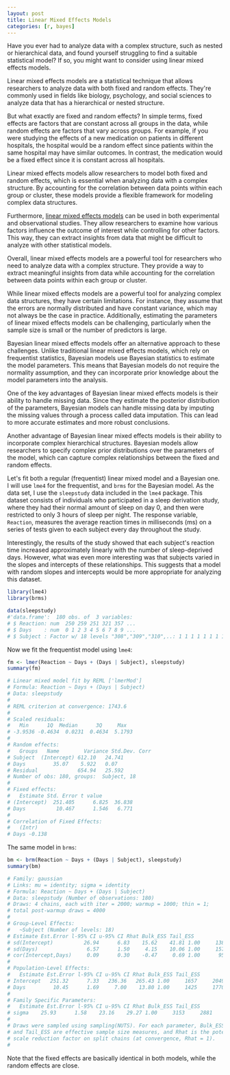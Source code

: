 ```yaml
---
layout: post
title: Linear Mixed Effects Models
categories: [r, bayes]
---
```

Have you ever had to analyze data with a complex structure, such as nested or hierarchical data, and found yourself struggling to find a suitable statistical model? If so, you might want to consider using linear mixed effects models.

Linear mixed effects models are a statistical technique that allows researchers to analyze data with both fixed and random effects. They're commonly used in fields like biology, psychology, and social sciences to analyze data that has a hierarchical or nested structure.

But what exactly are fixed and random effects? In simple terms, fixed effects are factors that are constant across all groups in the data, while random effects are factors that vary across groups. For example, if you were studying the effects of a new medication on patients in different hospitals, the hospital would be a random effect since patients within the same hospital may have similar outcomes. In contrast, the medication would be a fixed effect since it is constant across all hospitals.

Linear mixed effects models allow researchers to model both fixed and random effects, which is essential when analyzing data with a complex structure. By accounting for the correlation between data points within each group or cluster, these models provide a flexible framework for modeling complex data structures.

Furthermore, [linear mixed effects models](https://en.wikipedia.org/wiki/Mixed_model) can be used in both experimental and observational studies. They allow researchers to examine how various factors influence the outcome of interest while controlling for other factors. This way, they can extract insights from data that might be difficult to analyze with other statistical models.

Overall, linear mixed effects models are a powerful tool for researchers who need to analyze data with a complex structure. They provide a way to extract meaningful insights from data while accounting for the correlation between data points within each group or cluster.

While linear mixed effects models are a powerful tool for analyzing complex data structures, they have certain limitations. For instance, they assume that the errors are normally distributed and have constant variance, which may not always be the case in practice. Additionally, estimating the parameters of linear mixed effects models can be challenging, particularly when the sample size is small or the number of predictors is large.

Bayesian linear mixed effects models offer an alternative approach to these challenges. Unlike traditional linear mixed effects models, which rely on frequentist statistics, Bayesian models use Bayesian statistics to estimate the model parameters. This means that Bayesian models do not require the normality assumption, and they can incorporate prior knowledge about the model parameters into the analysis.

One of the key advantages of Bayesian linear mixed effects models is their ability to handle missing data. Since they estimate the posterior distribution of the parameters, Bayesian models can handle missing data by imputing the missing values through a process called data imputation. This can lead to more accurate estimates and more robust conclusions.

Another advantage of Bayesian linear mixed effects models is their ability to incorporate complex hierarchical structures. Bayesian models allow researchers to specify complex prior distributions over the parameters of the model, which can capture complex relationships between the fixed and random effects.

Let's fit both a regular (frequentist) linear mixed model and a Bayesian one. I will use `lme4` for the frequentist, and `brms` for the Bayesian model.
As the data set, I use the `sleepstudy` data included in the `lme4` package.
This dataset consists of individuals who participated in a sleep derivation study, where they had their normal amount of sleep on day 0, and then were restricted to only 3 hours of sleep per night. The response variable, `Reaction`, measures the average reaction times in milliseconds (ms) on a series of tests given to each subject every day throughout the study.

Interestingly, the results of the study showed that each subject's reaction time increased approximately linearly with the number of sleep-deprived days. However, what was even more interesting was that subjects varied in the slopes and intercepts of these relationships. This suggests that a model with random slopes and intercepts would be more appropriate for analyzing this dataset.

```r
library(lme4)
library(brms)

data(sleepstudy)
#'data.frame':	180 obs. of  3 variables:
# $ Reaction: num  250 259 251 321 357 ...
# $ Days    : num  0 1 2 3 4 5 6 7 8 9 ...
# $ Subject : Factor w/ 18 levels "308","309","310",..: 1 1 1 1 1 1 1 1 1 1 ...
```

Now we fit the frequentist model using `lme4`:

```r
fm <- lmer(Reaction ~ Days + (Days | Subject), sleepstudy)
summary(fm)

# Linear mixed model fit by REML ['lmerMod']
# Formula: Reaction ~ Days + (Days | Subject)
# Data: sleepstudy
# 
# REML criterion at convergence: 1743.6
# 
# Scaled residuals: 
#   Min      1Q  Median      3Q     Max 
# -3.9536 -0.4634  0.0231  0.4634  5.1793 
# 
# Random effects:
#   Groups   Name        Variance Std.Dev. Corr
# Subject  (Intercept) 612.10   24.741       
# Days         35.07    5.922   0.07
# Residual             654.94   25.592       
# Number of obs: 180, groups:  Subject, 18
# 
# Fixed effects:
#   Estimate Std. Error t value
# (Intercept)  251.405      6.825  36.838
# Days          10.467      1.546   6.771
# 
# Correlation of Fixed Effects:
#   (Intr)
# Days -0.138
```

The same model in `brms`:

```r
bm <- brm(Reaction ~ Days + (Days | Subject), sleepstudy)
summary(bm)

# Family: gaussian 
# Links: mu = identity; sigma = identity 
# Formula: Reaction ~ Days + (Days | Subject) 
# Data: sleepstudy (Number of observations: 180) 
# Draws: 4 chains, each with iter = 2000; warmup = 1000; thin = 1;
# total post-warmup draws = 4000
# 
# Group-Level Effects: 
#   ~Subject (Number of levels: 18) 
# Estimate Est.Error l-95% CI u-95% CI Rhat Bulk_ESS Tail_ESS
# sd(Intercept)          26.94      6.83    15.62    41.81 1.00     1383     2224
# sd(Days)                6.57      1.50     4.15    10.06 1.00     1573     2277
# cor(Intercept,Days)     0.09      0.30    -0.47     0.69 1.00      959     1647
# 
# Population-Level Effects: 
#   Estimate Est.Error l-95% CI u-95% CI Rhat Bulk_ESS Tail_ESS
# Intercept   251.32      7.33   236.36   265.43 1.00     1657     2049
# Days         10.45      1.69     7.00    13.80 1.00     1425     1770
# 
# Family Specific Parameters: 
#   Estimate Est.Error l-95% CI u-95% CI Rhat Bulk_ESS Tail_ESS
# sigma    25.93      1.58    23.16    29.27 1.00     3153     2881
# 
# Draws were sampled using sampling(NUTS). For each parameter, Bulk_ESS
# and Tail_ESS are effective sample size measures, and Rhat is the potential
# scale reduction factor on split chains (at convergence, Rhat = 1).
# 
```

Note that the fixed effects are basically identical in both models, while the random effects are close.





